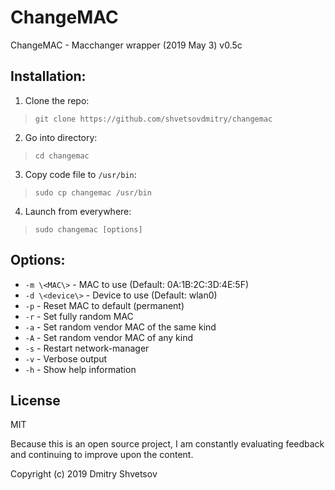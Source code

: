 # ChangeMAC
ChangeMAC - Macchanger wrapper (2019 May 3) v0.5c

## Installation:

1) Clone the repo:
> `git clone https://github.com/shvetsovdmitry/changemac`

2) Go into directory:
> `cd changemac`

3) Copy code file to `/usr/bin`:
> `sudo cp changemac /usr/bin`

4) Launch from everywhere:
> `sudo changemac [options]`

## Options:

* `-m \<MAC\>` - MAC to use (Default: 0A:1B:2C:3D:4E:5F) 
* `-d \<device\>` -	Device to use (Default: wlan0) 
* `-p` - Reset MAC to default (permanent) 
* `-r` - Set fully random MAC 
* `-a` - Set random vendor MAC of the same kind 
* `-A` - Set random vendor MAC of any kind 
* `-s` - Restart network-manager 
* `-v` - Verbose output 
* `-h` - Show help information

## License
MIT

Because this is an open source project, I am constantly evaluating feedback and continuing to improve upon the content.

Copyright (c) 2019 Dmitry Shvetsov
